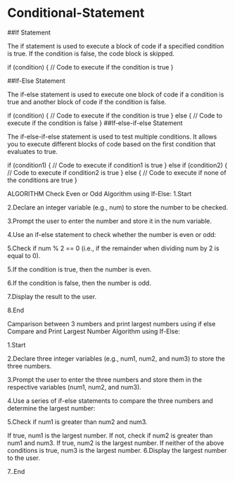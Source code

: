 # Conditional-Statement
##If Statement

The if statement is used to execute a block of code if a specified condition is true. If the condition is false, the code block is skipped.

if (condition) {
    // Code to execute if the condition is true
}

##If-Else Statement

The if-else statement is used to execute one block of code if a condition is true and another block of code if the condition is false.

if (condition) {
    // Code to execute if the condition is true
} else {
    // Code to execute if the condition is false
}
##If-else-if-else Statement

The if-else-if-else statement is used to test multiple conditions. It allows you to execute different blocks of code based on the first condition that evaluates to true.

if (condition1) {
    // Code to execute if condition1 is true
} else if (condition2) {
    // Code to execute if condition2 is true
} else {
    // Code to execute if none of the conditions are true
}

ALGORITHM
Check Even or Odd Algorithm using If-Else:
1.Start

2.Declare an integer variable (e.g., num) to store the number to be checked.

3.Prompt the user to enter the number and store it in the num variable.

4.Use an if-else statement to check whether the number is even or odd:

5.Check if num % 2 == 0 (i.e., if the remainder when dividing num by 2 is equal to 0).

5.If the condition is true, then the number is even.

6.If the condition is false, then the number is odd.

7.Display the result to the user.

8.End

Camparison between 3 numbers and print largest numbers using if else
Compare and Print Largest Number Algorithm using If-Else:

1.Start

2.Declare three integer variables (e.g., num1, num2, and num3) to store the three numbers.

3.Prompt the user to enter the three numbers and store them in the respective variables (num1, num2, and num3).

4.Use a series of if-else statements to compare the three numbers and determine the largest number:

5.Check if num1 is greater than num2 and num3.

If true, num1 is the largest number.
If not, check if num2 is greater than num1 and num3.
If true, num2 is the largest number.
If neither of the above conditions is true, num3 is the largest number.
6.Display the largest number to the user.

7..End
